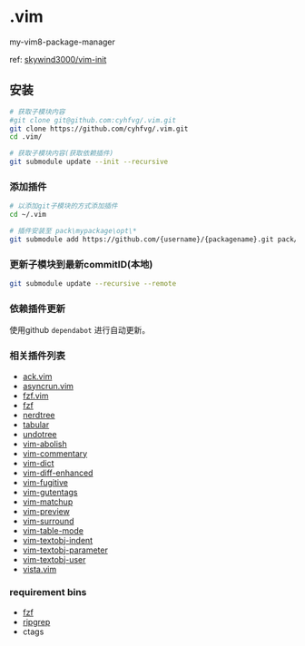 # .vim

my-vim8-package-manager

ref: [skywind3000/vim-init](https://github.com/skywind3000/vim-init)

## 安装

```bash
# 获取子模块内容
#git clone git@github.com:cyhfvg/.vim.git
git clone https://github.com/cyhfvg/.vim.git
cd .vim/

# 获取子模块内容(获取依赖插件)
git submodule update --init --recursive
```

### 添加插件

```bash
# 以添加git子模块的方式添加插件
cd ~/.vim

# 插件安装至 pack\mypackage\opt\*
git submodule add https://github.com/{username}/{packagename}.git pack/mypackage/opt/{packagename}
```

### 更新子模块到最新commitID(本地)

```bash
git submodule update --recursive --remote
```

### 依赖插件更新

使用github `dependabot` 进行自动更新。

### 相关插件列表

- [ack.vim](https://github.com/mileszs/ack.vim.git)
- [asyncrun.vim](https://github.com/skywind3000/asyncrun.vim)
- [fzf.vim](https://github.com/junegunn/fzf.vim)
- [fzf](https://github.com/junegunn/fzf)
- [nerdtree](https://github.com/scrooloose/nerdtree)
- [tabular](https://github.com/godlygeek/tabular)
- [undotree](https://github.com/mbbill/undotree)
- [vim-abolish](https://github.com/tpope/vim-abolish)
- [vim-commentary](https://github.com/tpope/vim-commentary)
- [vim-dict](https://github.com/asins/vim-dict)
- [vim-diff-enhanced](https://github.com/chrisbra/vim-diff-enhanced)
- [vim-fugitive](https://github.com/tpope/vim-fugitive)
- [vim-gutentags](https://github.com/ludovicchabant/vim-gutentags)
- [vim-matchup](https://github.com/andymass/vim-matchup)
- [vim-preview](https://github.com/skywind3000/vim-preview)
- [vim-surround](https://github.com/tpope/vim-surround.git)
- [vim-table-mode](https://github.com/dhruvasagar/vim-table-mode.git)
- [vim-textobj-indent](https://github.com/kana/vim-textobj-indent)
- [vim-textobj-parameter](https://github.com/sgur/vim-textobj-parameter)
- [vim-textobj-user](https://github.com/kana/vim-textobj-user)
- [vista.vim](https://github.com/liuchengxu/vista.vim)

### requirement bins

- [fzf](https://github.com/junegunn/fzf)
- [ripgrep](https://github.com/BurntSushi/ripgrep)
- ctags
